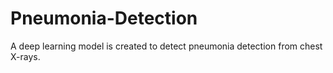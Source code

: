 # Pneumonia-Detection
A deep learning model is created to detect pneumonia detection from chest X-rays.
